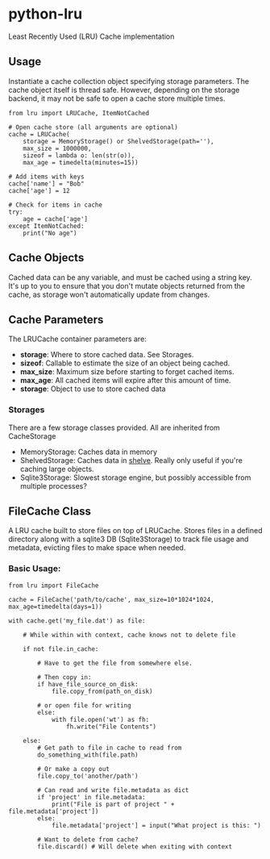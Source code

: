 python-lru
==========

Least Recently Used (LRU) Cache implementation


Usage
------

Instantiate a cache collection object specifying storage parameters.  The cache object
itself is thread safe.  However, depending on the storage backend, it may not be safe
to open a cache store multiple times.

    from lru import LRUCache, ItemNotCached

    # Open cache store (all arguments are optional)
    cache = LRUCache(
        storage = MemoryStorage() or ShelvedStorage(path=''),
        max_size = 1000000,
        sizeof = lambda o: len(str(o)),
        max_age = timedelta(minutes=15))
        
    # Add items with keys
    cache['name'] = "Bob"
    cache['age'] = 12
    
    # Check for items in cache
    try:
        age = cache['age']
    except ItemNotCached:
        print("No age")
        
        
Cache Objects
-------------

Cached data can be any variable, and must be cached using a string key.
It's up to you to ensure that you don't mutate objects returned from the cache, as
storage won't automatically update from changes.
        
        
Cache Parameters
----------------

The LRUCache container  parameters are:

 - **storage**: Where to store cached data.  See Storages.
 - **sizeof**: Callable to estimate the size of an object being cached.
 - **max_size**: Maximum size before starting to forget cached items.
 - **max_age**: All cached items will expire after this amount of time.
 - **storage**: Object to use to store cached data
 
### Storages

There are a few storage classes provided.  All are inherited from CacheStorage

 - MemoryStorage: Caches data in memory
 - ShelvedStorage: Caches data in [shelve](https://docs.python.org/3/library/shelve.html).  Really only useful if you're caching large objects.
 - Sqlite3Storage: Slowest storage engine, but possibly accessible from multiple processes?


FileCache Class
---------------

A LRU cache built to store files on top of LRUCache.  Stores files in a defined
directory along with a sqlite3 DB (Sqlite3Storage) to track file usage and
metadata, evicting files to make space when needed.

### Basic Usage:


    from lru import FileCache
    
    cache = FileCache('path/to/cache', max_size=10*1024*1024, max_age=timedelta(days=1))
    
    with cache.get('my_file.dat') as file:
        
        # While within with context, cache knows not to delete file
        
        if not file.in_cache:
            
            # Have to get the file from somewhere else.
            
            # Then copy in:
            if have_file_source_on_disk:
                file.copy_from(path_on_disk)
                
            # or open file for writing
            else:
                with file.open('wt') as fh:
                    fh.write("File Contents")
        
        else:
            # Get path to file in cache to read from
            do_something_with(file.path)
            
            # Or make a copy out
            file.copy_to('another/path')
            
            # Can read and write file.metadata as dict
            if 'project' in file.metadata:
                print("File is part of project " + file.metadata['project'])
            else:
                file.metadata['project'] = input("What project is this: ")
            
            # Want to delete from cache?
            file.discard() # Will delete when exiting with context
                
            
            
 